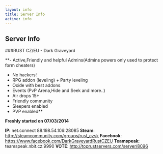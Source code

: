 ```yaml
---
layout: info
title: Server Info
active: info
---
```


## Server Info

###RUST CZ/EU - Dark Graveyard


**- Active,Friendly and helpful Admins(Admins powers only used to protect form cheaters)
- No hackers!
- RPG addon (leveling) + Party leveling
- Oxide with best addons
- Events (PvP Arena,Hide and Seek and more..)
- Air drops 15+
- Friendly community
- Sleepers enabled
- PVP enabled**

**Freshly started on 07/03/2014**


**IP**: net.connect 88.198.54.106:28085
**Steam**:  http://steamcommunity.com/groups/rust_czsk
**Facebook**: https://www.facebook.com/DarkGraveyardRustCZEU
**Teamspeak**: teamspeak.nbit.cz:9990
**VOTE**: http://toprustservers.com/server/8096

